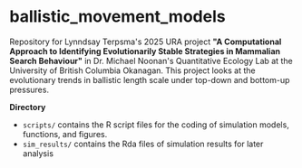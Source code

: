 # ballistic_movement_models
Repository for Lynndsay Terpsma's 2025 URA project 
**"A Computational Approach to Identifying Evolutionarily Stable Strategies in Mammalian Search Behaviour"**
in Dr. Michael Noonan's Quantitative Ecology Lab at the University of British Columbia Okanagan. 
This project looks at the evolutionary trends in ballistic length scale under top-down and bottom-up pressures. 

**Directory**
* `scripts/` contains the R script files for the coding of simulation models, functions, and figures.
* `sim_results/` contains the Rda files of simulation results for later analysis
